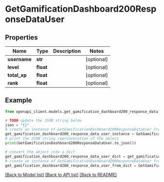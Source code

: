 # GetGamificationDashboard200ResponseDataUser


## Properties

Name | Type | Description | Notes
------------ | ------------- | ------------- | -------------
**username** | **str** |  | [optional] 
**level** | **float** |  | [optional] 
**total_xp** | **float** |  | [optional] 
**rank** | **float** |  | [optional] 

## Example

```python
from openapi_client.models.get_gamification_dashboard200_response_data_user import GetGamificationDashboard200ResponseDataUser

# TODO update the JSON string below
json = "{}"
# create an instance of GetGamificationDashboard200ResponseDataUser from a JSON string
get_gamification_dashboard200_response_data_user_instance = GetGamificationDashboard200ResponseDataUser.from_json(json)
# print the JSON string representation of the object
print(GetGamificationDashboard200ResponseDataUser.to_json())

# convert the object into a dict
get_gamification_dashboard200_response_data_user_dict = get_gamification_dashboard200_response_data_user_instance.to_dict()
# create an instance of GetGamificationDashboard200ResponseDataUser from a dict
get_gamification_dashboard200_response_data_user_from_dict = GetGamificationDashboard200ResponseDataUser.from_dict(get_gamification_dashboard200_response_data_user_dict)
```
[[Back to Model list]](../README.md#documentation-for-models) [[Back to API list]](../README.md#documentation-for-api-endpoints) [[Back to README]](../README.md)


